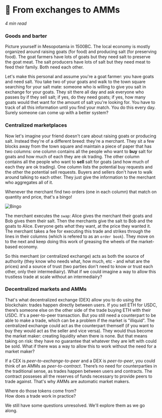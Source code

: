 # 🛒 From exchanges to AMMs

*4 min read*

### Goods and barter

Picture yourself in Mesopotamia in 1500BC. The local economy is mostly organized around raising goats (for food) and producing salt (for preserving food). The goat farmers have lots of goats but they need salt to preserve the goat meat. The salt producers have lots of salt but they need meat to feed their family. Both need each other.

Let's make this personal and assume you're a goat farmer: you have goats and need salt. You take two of your goats and walk to the town square searching for your salt mate: someone who is willing to give you salt in exchange for your goats. They sit there all day and ask everyone who passes by if they sell salt; if yes, do they need goats; if yes, how many goats would thet want for the amount of salt you're looking for. You have to track of all this information until you find your match. You do this every day. Surely someone can come up with a better system?

### Centralized marketplaces

Now let's imagine your friend doesn't care about raising goats or producing salt. Instead they're of a different breed: they're a merchant. They sit a few blocks away from the town square and maintain a piece of paper that has two columns: one column contains all the people who want to **buy** salt for goats and how much of each they are ok trading. The other column contains all the people who want to **sell** salt for goats (and how much of each they are ok trading). One column lists the potential buy requests and the other the potential sell requests. Buyers and sellers don't have to walk around talking to each other. They just give the information to the merchant who aggregates all of it.

Whenever the merchant find two orders (one in each column) that match on quantity and price, that's a bingo!

![Bingo](https://thumbs.gfycat.com/UnacceptablePleasingElver-max-1mb.gif)

The merchant executes the `swap`: Alice gives the merchant their goats and Bob gives them their salt. Then the merchants give the salt to Bob and the goats to Alice. Everyone gets _what_ they want, at the price they wanted it. The merchant takes a fee for executing this trade and strikes through the lines in their columns (which is refered to as an `order book`). They move on to the next and keep doing this work of greasing the wheels of the market-based economy.

So this merchant (or centralized exchange) acts as both the source of authority (they know who needs what, how much, etc - and what are the prices) and a source of trust (two parties don't need to know or trust each other, only their intermediairy). What if we could imagine a way to allow this trustless trade at scale without an intermediairy?

### Decentralized markets and AMMs

That's what decentralized exchange (DEX) allow you to do using the blockchain: trades happen directly between users. If you sell ETH for USDC, there’s someone else on the other side of the trade buying ETH with their USDC. It's a peer-to-peer transaction. But you still need a counterpart to be able to make a trade, which can be a problem if the market is "illiquid". The centralized exchange could act as the counterpart themself (if you want to buy they would act as the seller and vice versa). They would thus become the market maker: creating liquidity when there is none. But that means taking on risk: they have no guarantee that whatever they are left with could be sold. What if there was a way to allow this to work without the need for a market maker?

If a CEX is _peer-to-exchange-to-peer_ and a DEX is _peer-to-peer_, you could think of an AMMs as _peer-to-contract_. There’s no need for counterparties in the traditional sense, as trades happen between users and contracts. The contract posseses all the reserves of funds necessary to provide peers to trade against. That's why AMMs are automatic market makers.

Where do those tokens come from?  
How does a trade work in practice?  

We still have some questions unresolved. We'll explore them as we go along.